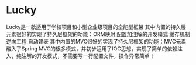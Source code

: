 # Lucky
Lucky是一款适用于学校项目和小型企业级项目的全能型框架
其中内置的持久层元素很好的实现了持久层框架的功能：ORM映射 配置加注解的开发模式 缓存机制 逆向工程 自动建表
其中内置的MVC很好的实现了持久层框架的功能：MVC元素融入了Spring MVC的很多模式，并初步运用了IOC思想，实现了简单的依赖注入，纯注解的开发模式，不需要写一行配置文件，操作异常简单！

